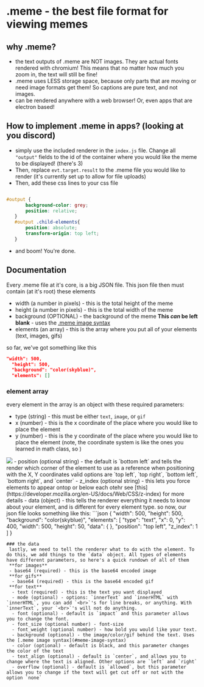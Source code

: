 # .meme - the best file format for viewing memes

## why .meme?
 - the text outputs of .meme are NOT images. They are actual fonts rendered with chromium! This means that no matter how much you zoom in, the text will still be fine!
 - .meme uses LESS storage space, because only parts that are moving or need image formats get them! So captions are pure text, and not images.
 - can be rendered anywhere with a web browser! Or, even apps that are electron based!
## How to implement .meme in apps? (looking at you discord)
 - simply use the included renderer in the `index.js` file. Change all `"output"` fields to the id of the container where you would like the meme to be displayed! (there's 3)
 - Then, replace `evt.target.result` to the .meme file you would like to render (it's currently set up to allow for file uploads)
 - Then, add these css lines to your css file 
 ```css
 
 #output {
        background-color: grey;
        position: relative;
    }
    #output .child-elements{
        position: absolute;
        transform-origin: top left;
    }
 ```
 - and boom! You're done.


## Documentation
 
Every .meme file at it's core, is a big JSON file. This json file then must contain (at it's root) these elements
 - width (a number in pixels) - this is the total height of the meme
 - height (a number in pixels) - this is the total width of the meme
 - background (OPTIONAL) - the background of the meme **This *can* be left blank** - uses the [.meme image syntax](#meme-image-syntax)
 - elements (an array) - this is the array where you put all of your elements (text, images, gifs)

so far, we've got something like this 
```json
"width": 500,
  "height": 500,
  "background": "color(skyblue)",
  "elements": []
```

### element array
every element in the array is an object with these required parameters:
 - type (string) - this must be either `text`, `image`, or `gif`
 - x (number) - this is the x coordinate of the place where you would like to place the element
 - y (number) - this is the y coordinate of the place where you would like to place the element
 (note, the coordinate system is like the ones you learned in math class, so )
 <img src="https://sites.google.com/site/gruendingmath6/_/rsrc/1468743449298/unit-1---patterns-and-equations/1-5---plotting-points-on-a-coordinate-grid/first%20quadrant%20grid.gif">
 - position (optional string) - 
 the default is `bottom left` and tells the render which corner of the element to use as a reference when positioning with the X, Y coordinates 
 valid options are `top left`, `top right`, `bottom left`, `bottom right`, and `center`
 - z_index (optional string) - this lets you force elements to appear ontop or below each otehr see [this](https://developer.mozilla.org/en-US/docs/Web/CSS/z-index) for more details
 - data (object) - this tells the renderer everything it needs to know about your element, and is different for every element type.
 so now, our json file looks something like this: 
 ```json
{
  "width": 500,
  "height": 500,
  "background": "color(skyblue)",
  "elements": [
    "type": "text",
      "x": 0,
      "y": 400,
      "width": 500,
      "height": 50,
      "data": {
      },
      "position": "top left",
      "z_index": 1
   ]
  }

 ```
 ### the data
  lastly, we need to tell the renderer what to do with the element. To do this, we add things to the `data` object. All types of elements have different parameters, so here's a quick rundown of all of them
  **for images**
  - base64 (required) - this is the base64 encoded image
  **for gifs**
   - base64 (required) - this is the base64 encoded gif
  **for text**
   - text (required) - this is the text you want displayed
   - mode (optional) - options: `innerText` and `innerHTML` with `innerHTML`, you can add `<br>`'s for line breaks, or anything. With `innerText`, your `<br>`'s will not do anything.
   - font (optional) - default is `impact` and this parameter allows you to change the font.
   - font_size (optional number) - font-size 
   - font_weight (optional number) - how bold you would like your text.
   - background (optional) - the image/color/gif behind the text. Uses the [.meme image syntax](#meme-image-syntax)   
   - color (optional) - default is black, and this parameter changes the color of the text
   - text_align (optional) - default is `center`, and allows you to change where the text is aligned. Other options are `left` and `right`
   - overflow (optional) - default is `allowed`, but this parameter allows you to change if the text will get cut off or not with the option `none`
